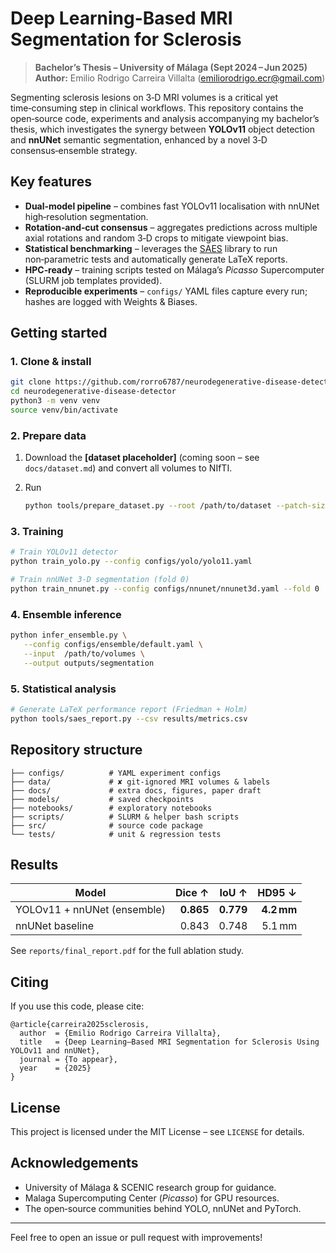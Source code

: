 # Deep Learning-Based MRI Segmentation for Sclerosis

> **Bachelor’s Thesis – University of Málaga (Sept 2024 – Jun 2025)**
> **Author:** Emilio Rodrigo Carreira Villalta ([emiliorodrigo.ecr@gmail.com](mailto:emiliorodrigo.ecr@gmail.com))

Segmenting sclerosis lesions on 3‑D MRI volumes is a critical yet time‑consuming step in clinical workflows.
This repository contains the open‑source code, experiments and analysis accompanying my bachelor’s thesis, which investigates the synergy between **YOLOv11** object detection and **nnUNet** semantic segmentation, enhanced by a novel 3‑D consensus‑ensemble strategy.

## Key features

* **Dual‑model pipeline** – combines fast YOLOv11 localisation with nnUNet high‑resolution segmentation.
* **Rotation‑and‑cut consensus** – aggregates predictions across multiple axial rotations and random 3‑D crops to mitigate viewpoint bias.
* **Statistical benchmarking** – leverages the [SAES](https://github.com/jMetal/SAES) library to run non‑parametric tests and automatically generate LaTeX reports.
* **HPC‑ready** – training scripts tested on Málaga’s *Picasso* Supercomputer (SLURM job templates provided).
* **Reproducible experiments** – `configs/` YAML files capture every run; hashes are logged with Weights & Biases.

## Getting started

### 1. Clone & install

```bash
git clone https://github.com/rorro6787/neurodegenerative-disease-detector.git
cd neurodegenerative-disease-detector
python3 -m venv venv
source venv/bin/activate
```

### 2. Prepare data

1. Download the **\[dataset placeholder]** (coming soon – see `docs/dataset.md`) and convert all volumes to NIfTI.
2. Run

   ```bash
   python tools/prepare_dataset.py --root /path/to/dataset --patch-size 128
   ```

### 3. Training

```bash
# Train YOLOv11 detector
python train_yolo.py --config configs/yolo/yolo11.yaml

# Train nnUNet 3‑D segmentation (fold 0)
python train_nnunet.py --config configs/nnunet/nnunet3d.yaml --fold 0
```

### 4. Ensemble inference

```bash
python infer_ensemble.py \
   --config configs/ensemble/default.yaml \
   --input  /path/to/volumes \
   --output outputs/segmentation
```

### 5. Statistical analysis

```bash
# Generate LaTeX performance report (Friedman + Holm)
python tools/saes_report.py --csv results/metrics.csv
```

## Repository structure

```
├── configs/          # YAML experiment configs
├── data/             # ✘ git‑ignored MRI volumes & labels
├── docs/             # extra docs, figures, paper draft
├── models/           # saved checkpoints
├── notebooks/        # exploratory notebooks
├── scripts/          # SLURM & helper bash scripts
├── src/              # source code package
└── tests/            # unit & regression tests
```

## Results

| Model                       |    Dice ↑ |     IoU ↑ |     HD95 ↓ |
| --------------------------- | --------: | --------: | ---------: |
| YOLOv11 + nnUNet (ensemble) | **0.865** | **0.779** | **4.2 mm** |
| nnUNet baseline             |     0.843 |     0.748 |     5.1 mm |

See `reports/final_report.pdf` for the full ablation study.

## Citing

If you use this code, please cite:

```
@article{carreira2025sclerosis,
  author  = {Emilio Rodrigo Carreira Villalta},
  title   = {Deep Learning–Based MRI Segmentation for Sclerosis Using YOLOv11 and nnUNet},
  journal = {To appear},
  year    = {2025}
}
```

## License

This project is licensed under the MIT License – see `LICENSE` for details.

## Acknowledgements

* University of Málaga & SCENIC research group for guidance.
* Malaga Supercomputing Center (*Picasso*) for GPU resources.
* The open‑source communities behind YOLO, nnUNet and PyTorch.

---

Feel free to open an issue or pull request with improvements!
